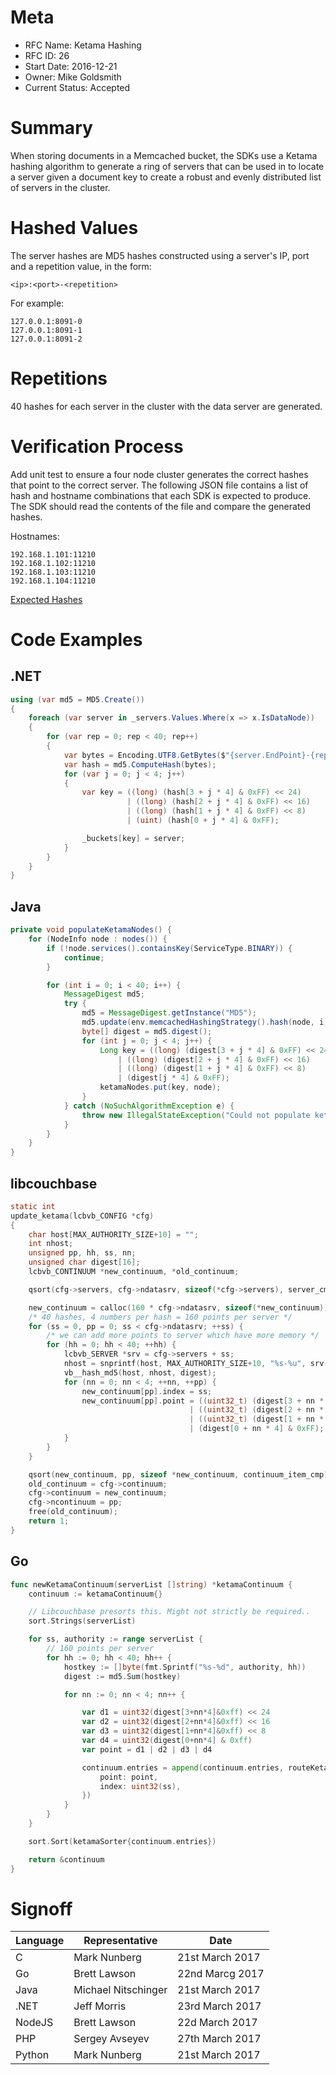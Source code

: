 # Meta
- RFC Name: Ketama Hashing
- RFC ID: 26
- Start Date: 2016-12-21
- Owner: Mike Goldsmith
- Current Status: Accepted

# Summary
When storing documents in a Memcached bucket, the SDKs use a Ketama hashing algorithm to generate a ring of servers that can be used in to locate a server given a document key to create a robust and evenly distributed list of servers in the cluster.

# Hashed Values
The server hashes are MD5 hashes constructed using a server's IP, port and a repetition value, in the form:

    <ip>:<port>-<repetition>

For example:
```
127.0.0.1:8091-0
127.0.0.1:8091-1
127.0.0.1:8091-2
```

# Repetitions
40 hashes for each server in the cluster with the data server are generated.

# Verification Process
Add unit test to ensure a four node cluster generates the correct hashes that point to the correct server. The following JSON file contains a list of hash and hostname combinations that each SDK is expected to produce. The SDK should read the contents of the file and compare the generated hashes.

Hostnames:
```
192.168.1.101:11210
192.168.1.102:11210
192.168.1.103:11210
192.168.1.104:11210
```

[Expected Hashes](ketama-hashes.json)

# Code Examples
## .NET
```csharp
using (var md5 = MD5.Create())
{
    foreach (var server in _servers.Values.Where(x => x.IsDataNode))
    {
        for (var rep = 0; rep < 40; rep++)
        {
            var bytes = Encoding.UTF8.GetBytes($"{server.EndPoint}-{rep}");
            var hash = md5.ComputeHash(bytes);
            for (var j = 0; j < 4; j++)
            {
                var key = ((long) (hash[3 + j * 4] & 0xFF) << 24)
                          | ((long) (hash[2 + j * 4] & 0xFF) << 16)
                          | ((long) (hash[1 + j * 4] & 0xFF) << 8)
                          | (uint) (hash[0 + j * 4] & 0xFF);

                _buckets[key] = server;
            }
        }
    }
}
```

## Java
```java
private void populateKetamaNodes() {
    for (NodeInfo node : nodes()) {
        if (!node.services().containsKey(ServiceType.BINARY)) {
            continue;
        }

        for (int i = 0; i < 40; i++) {
            MessageDigest md5;
            try {
                md5 = MessageDigest.getInstance("MD5");
                md5.update(env.memcachedHashingStrategy().hash(node, i).getBytes(CharsetUtil.UTF_8));
                byte[] digest = md5.digest();
                for (int j = 0; j < 4; j++) {
                    Long key = ((long) (digest[3 + j * 4] & 0xFF) << 24)
                        | ((long) (digest[2 + j * 4] & 0xFF) << 16)
                        | ((long) (digest[1 + j * 4] & 0xFF) << 8)
                        | (digest[j * 4] & 0xFF);
                    ketamaNodes.put(key, node);
                }
            } catch (NoSuchAlgorithmException e) {
                throw new IllegalStateException("Could not populate ketama nodes.", e);
            }
        }
    }
}
```

## libcouchbase
```c
static int
update_ketama(lcbvb_CONFIG *cfg)
{
    char host[MAX_AUTHORITY_SIZE+10] = "";
    int nhost;
    unsigned pp, hh, ss, nn;
    unsigned char digest[16];
    lcbvb_CONTINUUM *new_continuum, *old_continuum;

    qsort(cfg->servers, cfg->ndatasrv, sizeof(*cfg->servers), server_cmp);

    new_continuum = calloc(160 * cfg->ndatasrv, sizeof(*new_continuum));
    /* 40 hashes, 4 numbers per hash = 160 points per server */
    for (ss = 0, pp = 0; ss < cfg->ndatasrv; ++ss) {
        /* we can add more points to server which have more memory */
        for (hh = 0; hh < 40; ++hh) {
            lcbvb_SERVER *srv = cfg->servers + ss;
            nhost = snprintf(host, MAX_AUTHORITY_SIZE+10, "%s-%u", srv->authority, hh);
            vb__hash_md5(host, nhost, digest);
            for (nn = 0; nn < 4; ++nn, ++pp) {
                new_continuum[pp].index = ss;
                new_continuum[pp].point = ((uint32_t) (digest[3 + nn * 4] & 0xFF) << 24)
                                        | ((uint32_t) (digest[2 + nn * 4] & 0xFF) << 16)
                                        | ((uint32_t) (digest[1 + nn * 4] & 0xFF) << 8)
                                        | (digest[0 + nn * 4] & 0xFF);
            }
        }
    }

    qsort(new_continuum, pp, sizeof *new_continuum, continuum_item_cmp);
    old_continuum = cfg->continuum;
    cfg->continuum = new_continuum;
    cfg->ncontinuum = pp;
    free(old_continuum);
    return 1;
}
```

## Go
```go
func newKetamaContinuum(serverList []string) *ketamaContinuum {
	continuum := ketamaContinuum{}

	// Libcouchbase presorts this. Might not strictly be required..
	sort.Strings(serverList)

	for ss, authority := range serverList {
		// 160 points per server
		for hh := 0; hh < 40; hh++ {
			hostkey := []byte(fmt.Sprintf("%s-%d", authority, hh))
			digest := md5.Sum(hostkey)

			for nn := 0; nn < 4; nn++ {

				var d1 = uint32(digest[3+nn*4]&0xff) << 24
				var d2 = uint32(digest[2+nn*4]&0xff) << 16
				var d3 = uint32(digest[1+nn*4]&0xff) << 8
				var d4 = uint32(digest[0+nn*4] & 0xff)
				var point = d1 | d2 | d3 | d4

				continuum.entries = append(continuum.entries, routeKetamaContinuum{
					point: point,
					index: uint32(ss),
				})
			}
		}
	}

	sort.Sort(ketamaSorter{continuum.entries})

	return &continuum
}
```

# Signoff

| Language | Representative | Date |
| - | - | - |
| C | Mark Nunberg | 21st March 2017 |
| Go | Brett Lawson | 22nd Marcg 2017 |
| Java | Michael Nitschinger | 21st March 2017 |
| .NET | Jeff Morris | 23rd March 2017 |
| NodeJS | Brett Lawson | 22d March 2017 |
| PHP | Sergey Avseyev | 27th March 2017 |
| Python | Mark Nunberg | 21st March 2017 |
